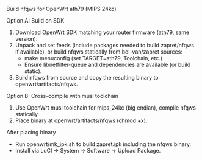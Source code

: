 Build nfqws for OpenWrt ath79 (MIPS 24kc)

Option A: Build on SDK
1) Download OpenWrt SDK matching your router firmware (ath79, same version).
2) Unpack and set feeds (include packages needed to build zapret/nfqws if available), or build nfqws statically from bol-van/zapret sources:
   - make menuconfig (set TARGET=ath79, Toolchain, etc.)
   - Ensure libnetfilter-queue and dependencies are available (or build static).
3) Build nfqws from source and copy the resulting binary to openwrt/artifacts/nfqws.

Option B: Cross-compile with musl toolchain
1) Use OpenWrt musl toolchain for mips_24kc (big endian), compile nfqws statically.
2) Place binary at openwrt/artifacts/nfqws (chmod +x).

After placing binary
- Run openwrt/mk_ipk.sh to build zapret.ipk including the nfqws binary.
- Install via LuCI -> System -> Software -> Upload Package.
